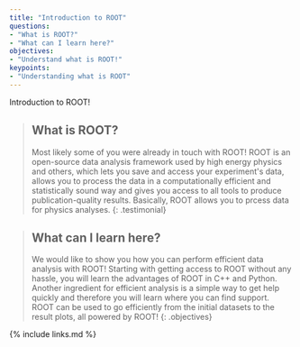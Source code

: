 ```yaml
---
title: "Introduction to ROOT"
questions:
- "What is ROOT?"
- "What can I learn here?"
objectives:
- "Understand what is ROOT!"
keypoints:
- "Understanding what is ROOT"
---
```


Introduction to ROOT!

> ## What is ROOT?
> Most likely some of you were already in touch with ROOT! 
> ROOT is an open-source data analysis framework used by high energy physics and others, which lets you save and access your experiment's data, allows you to process the data in a computationally efficient and statistically sound way and gives you access to all tools to produce publication-quality results.
> Basically, ROOT allows you to prcess data for physics analyses.
{: .testimonial}


> ## What can I learn here?
> We would like to show you how you can perform efficient data analysis with ROOT! Starting with getting access to ROOT without any hassle, you will learn the advantages of ROOT in C++ and Python.  Another ingredient for efficient analysis is a simple way to get help quickly and therefore you will learn where you can find support. ROOT can be used to go efficiently from the initial datasets to the result plots, all powered by ROOT!
{: .objectives}

{% include links.md %}
